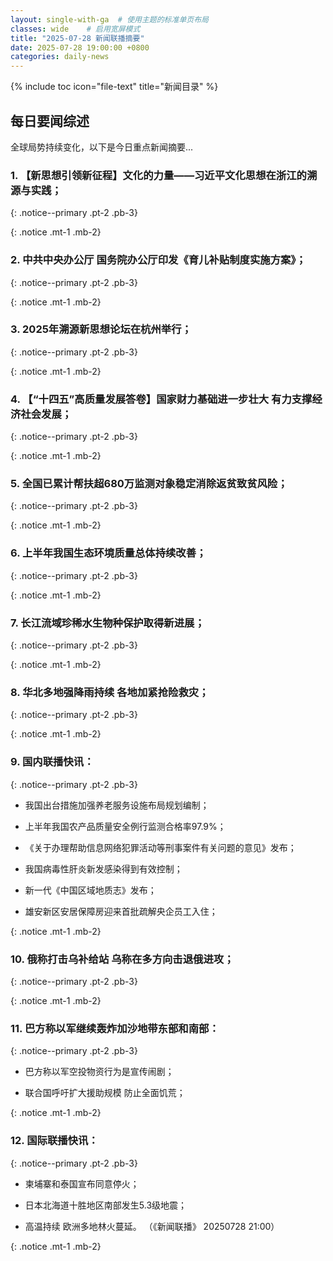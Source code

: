 ```yaml
---
layout: single-with-ga  # 使用主题的标准单页布局
classes: wide    # 启用宽屏模式
title: "2025-07-28 新闻联播摘要"
date: 2025-07-28 19:00:00 +0800
categories: daily-news
---
```


{% include toc icon="file-text" title="新闻目录" %}
   
## 每日要闻综述

全球局势持续变化，以下是今日重点新闻摘要...

### 1. 【新思想引领新征程】文化的力量——习近平文化思想在浙江的溯源与实践； 

{: .notice--primary .pt-2 .pb-3}

{: .notice .mt-1 .mb-2}

### 2. 中共中央办公厅 国务院办公厅印发《育儿补贴制度实施方案》； 

{: .notice--primary .pt-2 .pb-3}

{: .notice .mt-1 .mb-2}

### 3. 2025年溯源新思想论坛在杭州举行； 

{: .notice--primary .pt-2 .pb-3}

{: .notice .mt-1 .mb-2}

### 4. 【“十四五”高质量发展答卷】国家财力基础进一步壮大 有力支撑经济社会发展； 

{: .notice--primary .pt-2 .pb-3}

{: .notice .mt-1 .mb-2}

### 5. 全国已累计帮扶超680万监测对象稳定消除返贫致贫风险； 

{: .notice--primary .pt-2 .pb-3}

{: .notice .mt-1 .mb-2}

### 6. 上半年我国生态环境质量总体持续改善； 

{: .notice--primary .pt-2 .pb-3}

{: .notice .mt-1 .mb-2}

### 7. 长江流域珍稀水生物种保护取得新进展； 

{: .notice--primary .pt-2 .pb-3}

{: .notice .mt-1 .mb-2}

### 8. 华北多地强降雨持续 各地加紧抢险救灾； 

{: .notice--primary .pt-2 .pb-3}

{: .notice .mt-1 .mb-2}

### 9. 国内联播快讯： 

{: .notice--primary .pt-2 .pb-3}

- 我国出台措施加强养老服务设施布局规划编制；

- 上半年我国农产品质量安全例行监测合格率97.9%；

- 《关于办理帮助信息网络犯罪活动等刑事案件有关问题的意见》发布；

- 我国病毒性肝炎新发感染得到有效控制；

- 新一代《中国区域地质志》发布；

- 雄安新区安居保障房迎来首批疏解央企员工入住；

{: .notice .mt-1 .mb-2}

### 10. 俄称打击乌补给站 乌称在多方向击退俄进攻； 

{: .notice--primary .pt-2 .pb-3}

{: .notice .mt-1 .mb-2}

### 11. 巴方称以军继续轰炸加沙地带东部和南部： 

{: .notice--primary .pt-2 .pb-3}

- 巴方称以军空投物资行为是宣传闹剧；

- 联合国呼吁扩大援助规模 防止全面饥荒；

{: .notice .mt-1 .mb-2}

### 12. 国际联播快讯： 

{: .notice--primary .pt-2 .pb-3}

- 柬埔寨和泰国宣布同意停火；

- 日本北海道十胜地区南部发生5.3级地震；

- 高温持续 欧洲多地林火蔓延。 （《新闻联播》 20250728 21:00）

{: .notice .mt-1 .mb-2}